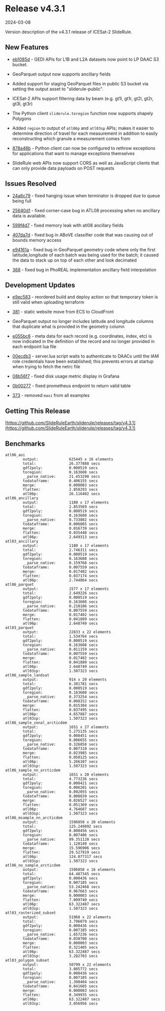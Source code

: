 # Release v4.3.1

2024-03-08

Version description of the v4.3.1 release of ICESat-2 SlideRule.

## New Features

* [eb1085d](https://github.com/SlideRuleEarth/sliderule/commit/eb1085da18a3cd63939f340f811ccadae1c22715) - GEDI APIs for L1B and L2A datasets now point to LP DAAC S3 bucket.

* GeoParquet output now supports ancillary fields

* Added support for staging GeoParquet files in public S3 bucket via setting the output asset to "sliderule-public".

* ICESat-2 APIs support filtering data by beam (e.g. gt1l, gt1r, gt2l, gt2r, gt3l, gt3r)

* The Python client `sliderule.toregion` function now supports shapely Polygons

* Added `region` to output of `atl06p` and `atl03sp` APIs; makes it easier to determine direction of travel for each measurement in addition to easily reconstructing which granule a measurement comes from

* [878a48b](https://github.com/SlideRuleEarth/sliderule/commit/878a48b4474e6a6a7b598e4abdddcceb8b438697) - Python client can now be configured to rethrow exceptions for applications that want to manage exceptions themselves

* SlideRule web APIs now support CORS as well as JavaScript clients that can only provide data payloads on POST requests

## Issues Resolved

* [24a6c79](https://github.com/SlideRuleEarth/sliderule/commit/24a6c798059a13bc81cd9feae09e96ab5a78461a) - fixed hanging issue when terminator is dropped due to queue being full

* [25640d1](https://github.com/SlideRuleEarth/sliderule/commit/25640d123e4b9f015edad683f141f3ecba45ec69) - fixed corner-case bug in ATL08 processing when no ancillary data is available.

* [599f4d7](https://github.com/SlideRuleEarth/sliderule/commit/599f4d778d726a12887b2a63af5fc59aec288026) - fixed memory leak with atl08 ancillary fields

* [407da7d](https://github.com/SlideRuleEarth/sliderule/commit/407da7d6bedf27d898bc0f5939321af6686b3005) - fixed bug in ABoVE classifier code that was causing out of bounds memory access

* [e94161a](https://github.com/SlideRuleEarth/sliderule/commit/e94161ae0506df39e66001341fe293e8dde1270a) - fixed bug in GeoParquet geometry code where only the first latitude,longitude of each batch was being used for the batch; it caused the data to stack up on top of each other and look decimated

* [368](https://github.com/SlideRuleEarth/sliderule/issues/368) - fixed bug in PhoREAL implementation ancillary field interpolation

## Development Updates

* [e9ec583](https://github.com/SlideRuleEarth/sliderule/commit/e9ec583e0b136f66d429281bf6492dd12f1880dc) - reordered build and deploy action so that temporary token is still valid when uploading terraform

* [381](https://github.com/SlideRuleEarth/sliderule/pull/381) - static website move from ECS to CloudFront

* GeoParquet output no longer includes latitude and longitude columns that duplicate what is provided in the geometry column

* [e055bc6](https://github.com/SlideRuleEarth/sliderule/commit/e055bc6e419f13c0f95ab0ba60ada8897bfa2aa9) - meta data for each record (e.g. coordinates, index, etc) is now indicated in the definition of the record and no longer provided in each endpoint lua file

* [00ecdb3](https://github.com/SlideRuleEarth/sliderule/commit/00ecdb34d3cefca4ca35b232c149e32abac05567) - server.lua script waits to authenticate to DAACs until the IAM role credentials have been established; this prevents errors at startup when trying to fetch the netrc file

* [08b56f7](https://github.com/SlideRuleEarth/sliderule/commit/08b56f70880d9b86ace32f318805357a5d603193) - fixed disk usage metric display in Grafana

* [0b00277](https://github.com/SlideRuleEarth/sliderule/commit/0b00277df7c040cc4fe06abf7eadd4a665d0d76f) - fixed prometheus endpoint to return valid table

* [373](https://github.com/SlideRuleEarth/sliderule/issues/373) - removed `maxi` from all examples

## Getting This Release

[https://github.com/SlideRuleEarth/sliderule/releases/tag/v4.3.1](https://github.com/SlideRuleEarth/sliderule/releases/tag/v4.3.1)

## Benchmarks

```
atl06_aoi
        output:              625445 x 16 elements
        total:               26.377888 secs
        gdf2poly:            0.000519 secs
        toregion:            0.163608 secs
        __parse_native:      21.453290 secs
        todataframe:         0.406155 secs
        merge:               0.000003 secs
        flatten:             2.858293 secs
        atl06p:              26.116402 secs
atl06_ancillary
        output:              1180 x 17 elements
        total:               2.853569 secs
        gdf2poly:            0.000519 secs
        toregion:            0.163608 secs
        __parse_native:      0.733802 secs
        todataframe:         0.006865 secs
        merge:               0.016739 secs
        flatten:             0.035448 secs
        atl06p:              2.649313 secs
atl03_ancillary
        output:              1180 x 17 elements
        total:               2.746311 secs
        gdf2poly:            0.000519 secs
        toregion:            0.163608 secs
        __parse_native:      0.159768 secs
        todataframe:         0.007559 secs
        merge:               0.017402 secs
        flatten:             0.037174 secs
        atl06p:              2.744864 secs
atl06_parquet
        output:              1577 x 17 elements
        total:               2.649226 secs
        gdf2poly:            0.000519 secs
        toregion:            0.163608 secs
        __parse_native:      0.210186 secs
        todataframe:         0.007559 secs
        merge:               0.017402 secs
        flatten:             0.041889 secs
        atl06p:              2.648749 secs
atl03_parquet
        output:              22833 x 22 elements
        total:               1.534764 secs
        gdf2poly:            0.000519 secs
        toregion:            0.163608 secs
        __parse_native:      0.011159 secs
        todataframe:         0.007559 secs
        merge:               0.017402 secs
        flatten:             0.041889 secs
        atl06p:              2.648749 secs
        atl03sp:             1.507323 secs
atl06_sample_landsat
        output:              914 x 20 elements
        total:               6.381781 secs
        gdf2poly:            0.000519 secs
        toregion:            0.163608 secs
        __parse_native:      0.373254 secs
        todataframe:         0.008152 secs
        merge:               0.015304 secs
        flatten:             0.037495 secs
        atl06p:              4.657887 secs
        atl03sp:             1.507323 secs
atl06_sample_zonal_arcticdem
        output:              1651 x 27 elements
        total:               5.275135 secs
        gdf2poly:            0.000451 secs
        toregion:            0.006655 secs
        __parse_native:      0.326858 secs
        todataframe:         0.007310 secs
        merge:               0.023985 secs
        flatten:             0.050125 secs
        atl06p:              5.266107 secs
        atl03sp:             1.507323 secs
atl06_sample_nn_arcticdem
        output:              1651 x 20 elements
        total:               4.773236 secs
        gdf2poly:            0.000421 secs
        toregion:            0.006201 secs
        __parse_native:      0.092055 secs
        todataframe:         0.008839 secs
        merge:               0.026527 secs
        flatten:             0.051369 secs
        atl06p:              4.764687 secs
        atl03sp:             1.507323 secs
atl06_msample_nn_arcticdem
        output:              1596050 x 20 elements
        total:               125.249892 secs
        gdf2poly:            0.000456 secs
        toregion:            0.007406 secs
        __parse_native:      89.351120 secs
        todataframe:         1.128149 secs
        merge:               15.596906 secs
        flatten:             29.527919 secs
        atl06p:              124.077317 secs
        atl03sp:             1.507323 secs
atl06_no_sample_arcticdem
        output:              1596050 x 16 elements
        total:               64.487345 secs
        gdf2poly:            0.000436 secs
        toregion:            0.007185 secs
        __parse_native:      53.242468 secs
        todataframe:         0.967663 secs
        merge:               0.000003 secs
        flatten:             7.009740 secs
        atl06p:              63.322487 secs
        atl03sp:             1.507323 secs
atl03_rasterized_subset
        output:              51968 x 22 elements
        total:               3.796079 secs
        gdf2poly:            0.000436 secs
        toregion:            0.007185 secs
        __parse_native:      1.657236 secs
        todataframe:         0.038700 secs
        merge:               0.000003 secs
        flatten:             0.321405 secs
        atl06p:              63.322487 secs
        atl03sp:             3.282703 secs
atl03_polygon_subset
        output:              50799 x 22 elements
        total:               3.085772 secs
        gdf2poly:            0.000436 secs
        toregion:            0.007185 secs
        __parse_native:      1.390404 secs
        todataframe:         0.041605 secs
        merge:               0.000003 secs
        flatten:             0.349935 secs
        atl06p:              63.322487 secs
        atl03sp:             3.056956 secs
```
